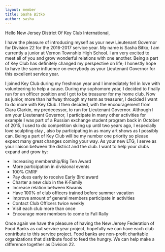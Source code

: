 ```yaml
---
layout: member
title: Sasha Bitko
author: sasha
---
```


Hello New Jersey District Of Key Club International,

I have the pleasure of introducing myself as your new Lieutenant Governor for Division 22 for the 2016-2017 service year.
My name is Sasha Bitko; I am currently a junior at Vernon Township High School. I am very excited to meet all of you and grow wonderful relations with one another. Being a part of Key Club has definitely changed my perspective on life; I honestly hope to have the same influence on everybody as your Lieutenant Governor for this excellent service year. 

I joined Key Club during my freshman year and I immediately fell in love with volunteering  to help a cause.  During my sophomore year, I decided to finally run for an officer position and I got to be treasurer for my home club. Now as junior, more than halfway through my term as treasurer, I decided I want to do more with Key Club. I then decided, with the encouragement from Ciara Clarkin, my predecessor, to run for Lieutenant Governor. 
Although I am your Lieutenant Governor, I participate in many other activities for example I was part of a Russian exchange student program back in October of 2015, I used to do competition skiing up until two years ago, I especially love sculpting clay , also by participating in as many art shows as I possibly can.
Being a part of Key Club will be my number one priority so please expect many great changes coming your way. As your new LTG, I serve as your liaison between the district and the club. I want to help your clubs expand and grow by:

* Increasing membership/Big Ten Award
* More participation in divisional events
* 100% CMRF
* Pay dues early to receive Early Bird award
* Charter a new club in the K-Family
* Increase relation between Kiwanis
* Have 100% of club officers trained before summer vacation
* Improve amount of general members participate in activities
* Contact Club Officers twice weekly
* Visit each club more than once
* Encourage more members to come to Fall Rally


Once again we have the pleasure of having the New Jersey Federation of Food Banks as out service year project, hopefully we can have each club contribute to this service project. Food banks are non-profit charitable organizations that distribute food to feed the hungry. We can help make a difference together as Division 22.
